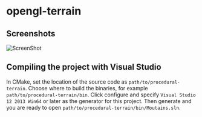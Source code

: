 # opengl-terrain

## Screenshots
![ScreenShot](https://github.com/jfperren/procedural-terrain/blob/bezier-robich/saved_screenshots/opengl-1.tga)

## Compiling the project with Visual Studio

In CMake, set the location of the source code as `path/to/procedural-terrain`. Choose where to build the binaries, for example `path/to/procedural-terrain/bin`.
Click configure and specify `Visual Studio 12 2013 Win64` or later as the generator for this project. Then generate and you are ready to open `path/to/procedural-terrain/bin/Moutains.sln`.
